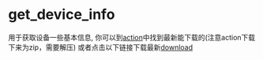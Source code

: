 # get_device_info

用于获取设备一些基本信息, 你可以到[action](https://github.com/forchannot/get_device_info/actions)中找到最新能下载的(注意action下载下来为zip，需要解压)
或者点击以下链接下载最新[download](https://mirror.ghproxy.com/https://raw.githubusercontent.com/forchannot/get_device_info/main/app/build/outputs/apk/debug/app-debug.apk)
